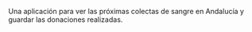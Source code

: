 Una aplicación para ver las próximas colectas de sangre en Andalucía y guardar las donaciones
realizadas.